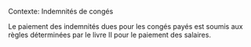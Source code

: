 Contexte: Indemnités de congés

Le paiement des indemnités dues pour les congés payés est soumis aux règles déterminées par le livre II pour le paiement des salaires.